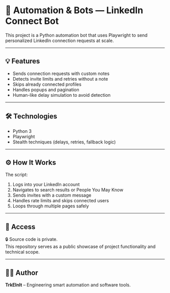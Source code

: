 # 🔧 Automation & Bots — LinkedIn Connect Bot

This project is a Python automation bot that uses Playwright to send personalized LinkedIn connection requests at scale.

---

## 💡 Features

- Sends connection requests with custom notes
- Detects invite limits and retries without a note
- Skips already connected profiles
- Handles popups and pagination
- Human-like delay simulation to avoid detection

---

## 🛠 Technologies

- Python 3
- Playwright
- Stealth techniques (delays, retries, fallback logic)

---

## ⚙️ How It Works

The script:
1. Logs into your LinkedIn account
2. Navigates to search results or People You May Know
3. Sends invites with a custom message
4. Handles rate limits and skips connected users
5. Loops through multiple pages safely

---

## 🔐 Access

🔒 Source code is private.  
This repository serves as a public showcase of project functionality and technical scope.

---

## 🧑‍💻 Author

**TrkElnIt** – Engineering smart automation and software tools.  


